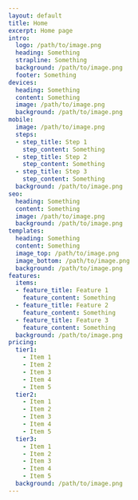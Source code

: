 ```yaml
---
layout: default
title: Home
excerpt: Home page
intro:
  logo: /path/to/image.png
  heading: Something
  strapline: Something
  background: /path/to/image.png
  footer: Something
devices:
  heading: Something
  content: Something
  image: /path/to/image.png
  background: /path/to/image.png
mobile:
  image: /path/to/image.png
  steps:
  - step_title: Step 1
    step_content: Something
  - step_title: Step 2
    step_content: Something
  - step_title: Step 3
    step_content: Something
  background: /path/to/image.png
seo:
  heading: Something
  content: Something
  image: /path/to/image.png
  background: /path/to/image.png
templates:
  heading: Something
  content: Something
  image_top: /path/to/image.png
  image_bottom: /path/to/image.png
  background: /path/to/image.png
features:
  items:
  - feature_title: Feature 1
    feature_content: Something
  - feature_title: Feature 2
    feature_content: Something
  - feature_title: Feature 3
    feature_content: Something
  background: /path/to/image.png
pricing:
  tier1:
    - Item 1
    - Item 2
    - Item 3
    - Item 4
    - Item 5
  tier2:
    - Item 1
    - Item 2
    - Item 3
    - Item 4
    - Item 5
  tier3:
    - Item 1
    - Item 2
    - Item 3
    - Item 4
    - Item 5
  background: /path/to/image.png
---
```

